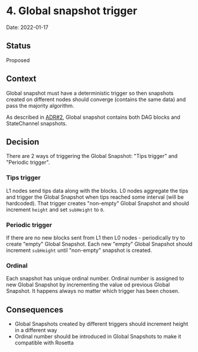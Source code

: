 # 4. Global snapshot trigger

Date: 2022-01-17

## Status

Proposed

## Context

Global snapshot must have a deterministic trigger so then snapshots created on
different nodes should converge (contains the same data) and pass the majority algorithm.

As described in [ADR#2](./0002-global-and-state-channel-snapshots.md), Global
snapshot contains both DAG blocks and StateChannel snapshots.

## Decision

There are 2 ways of triggering the Global Snapshot: "Tips trigger" and "Periodic trigger".

### Tips trigger
L1 nodes send tips data along with the blocks. L0 nodes aggregate the tips and trigger the Global Snapshot
when tips reached some interval (will be hardcoded). That trigger creates "non-empty" Global Snapshot
and should increment `height` and set `subHeight` to `0`.

### Periodic trigger
If there are no new blocks sent from L1 then L0 nodes - periodically try to create "empty" Global Snapshot.
Each new "empty" Global Snapshot should increment `subHeight` until "non-empty" snapshot is created.

### Ordinal
Each snapshot has unique ordinal number. Ordinal number is assigned to new Global Snapshot
by incrementing the value od previous Global Snapshot. It happens always no matter which trigger has been chosen.

## Consequences

- Global Snapshots created by different triggers should increment height in a different way
- Ordinal number should be introduced in Global Snapshots to make it compatible with Rosetta
